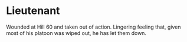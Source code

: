 # Lieutenant

Wounded at Hill 60 and taken out of action. Lingering feeling that, given most of his platoon was wiped out, he has let them down. 